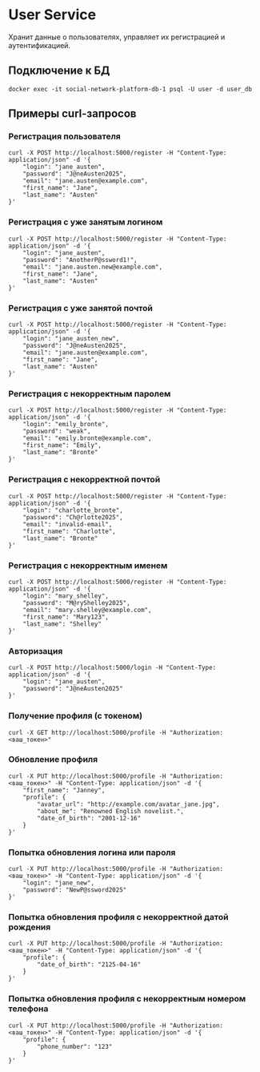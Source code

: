 # User Service
Хранит данные о пользователях, управляет их регистрацией и аутентификацией.

## Подключение к БД
```docker exec -it social-network-platform-db-1 psql -U user -d user_db```

## Примеры curl-запросов

### Регистрация пользователя

```
curl -X POST http://localhost:5000/register -H "Content-Type: application/json" -d '{
    "login": "jane_austen",
    "password": "J@neAusten2025",
    "email": "jane.austen@example.com",
    "first_name": "Jane",
    "last_name": "Austen"
}'
```

### Регистрация с уже занятым логином
```
curl -X POST http://localhost:5000/register -H "Content-Type: application/json" -d '{
    "login": "jane_austen",
    "password": "AnotherP@ssword1!",
    "email": "jane.austen.new@example.com",
    "first_name": "Jane",
    "last_name": "Austen"
}'
```

### Регистрация с уже занятой почтой
```
curl -X POST http://localhost:5000/register -H "Content-Type: application/json" -d '{
    "login": "jane_austen_new",
    "password": "J@neAusten2025",
    "email": "jane.austen@example.com",
    "first_name": "Jane",
    "last_name": "Austen"
}'
```

### Регистрация с некорректным паролем
```
curl -X POST http://localhost:5000/register -H "Content-Type: application/json" -d '{
    "login": "emily_bronte",
    "password": "weak",
    "email": "emily.bronte@example.com",
    "first_name": "Emily",
    "last_name": "Bronte"
}'
```

### Регистрация с некорректной почтой
```
curl -X POST http://localhost:5000/register -H "Content-Type: application/json" -d '{
    "login": "charlotte_bronte",
    "password": "Ch@rlotte2025",
    "email": "invalid-email",
    "first_name": "Charlotte",
    "last_name": "Bronte"
}'
```

### Регистрация с некорректным именем
```
curl -X POST http://localhost:5000/register -H "Content-Type: application/json" -d '{
    "login": "mary_shelley",
    "password": "M@ryShelley2025",
    "email": "mary.shelley@example.com",
    "first_name": "Mary123",
    "last_name": "Shelley"
}'
```

### Авторизация
```
curl -X POST http://localhost:5000/login -H "Content-Type: application/json" -d '{
    "login": "jane_austen",
    "password": "J@neAusten2025"
}'
```

### Получение профиля (с токеном)
```
curl -X GET http://localhost:5000/profile -H "Authorization: <ваш_токен>"
```

### Обновление профиля
```
curl -X PUT http://localhost:5000/profile -H "Authorization: <ваш_токен>" -H "Content-Type: application/json" -d '{
    "first_name": "Janney",
    "profile": {
        "avatar_url": "http://example.com/avatar_jane.jpg",
        "about_me": "Renowned English novelist.",
        "date_of_birth": "2001-12-16"
    }
}'
```

### Попытка обновления логина или пароля
```
curl -X PUT http://localhost:5000/profile -H "Authorization: <ваш_токен>" -H "Content-Type: application/json" -d '{
    "login": "jane_new",
    "password": "NewP@ssword2025"
}'
```

### Попытка обновления профиля с некорректной датой рождения

```
curl -X PUT http://localhost:5000/profile -H "Authorization: <ваш_токен>" -H "Content-Type: application/json" -d '{
    "profile": {
        "date_of_birth": "2125-04-16"
    }
}'
```

### Попытка обновления профиля с некорректным номером телефона
```
curl -X PUT http://localhost:5000/profile -H "Authorization: <ваш_токен>" -H "Content-Type: application/json" -d '{
    "profile": {
        "phone_number": "123"
    }
}'
```
